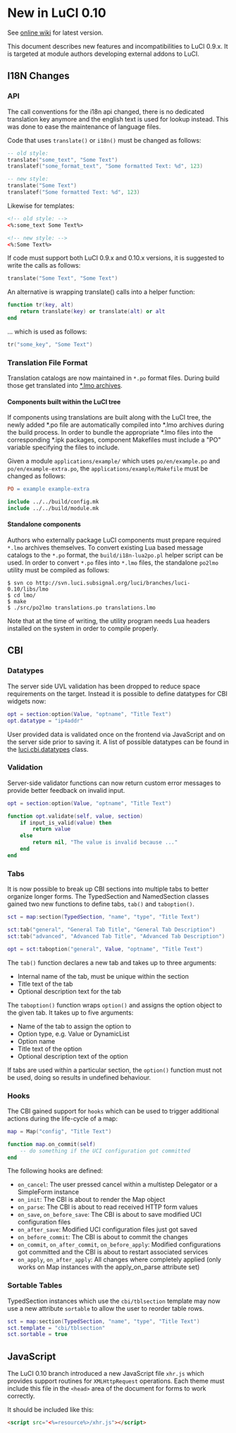 # New in LuCI 0.10

See [online wiki](https://github.com/openwrt/luci/wiki/LuCI-0.10) for latest version.

This document describes new features and incompatibilities to LuCI 0.9.x.
It is targeted at module authors developing external addons to LuCI.

## I18N Changes

### API

The call conventions for the i18n api changed, there is no dedicated translation
key anymore and the english text is used for lookup instead. This was done to
ease the maintenance of language files.

Code that uses `translate()` or `i18n()` must be changed as follows:

```lua
-- old style:
translate("some_text", "Some Text")
translatef("some_format_text", "Some formatted Text: %d", 123)

-- new style:
translate("Some Text")
translatef("Some formatted Text: %d", 123)
```

Likewise for templates:

```html
<!-- old style: -->
<%:some_text Some Text%>

<!-- new style: -->
<%:Some Text%>
```

If code must support both LuCI 0.9.x and 0.10.x versions, it is suggested to write the calls as follows:
```lua
translate("Some Text", "Some Text")
```

An alternative is wrapping translate() calls into a helper function:
```lua
function tr(key, alt)
    return translate(key) or translate(alt) or alt
end
```

... which is used as follows:
```lua
tr("some_key", "Some Text")
```

### Translation File Format

Translation catalogs are now maintained in `*.po` format files.
During build those get translated into [*.lmo archives](https://github.com/openwrt/luci/wiki/LMO).

#### Components built within the LuCI tree

If components using translations are built along with the LuCI tree, the newly added *.po file are automatically
compiled into *.lmo archives during the build process. In order to bundle the appropriate *.lmo files into the
corresponding *.ipk packages, component Makefiles must include a "PO" variable specifying the files to include.

Given a module `applications/example/` which uses `po/en/example.po` and `po/en/example-extra.po`,
the `applications/example/Makefile` must be changed as follows:

```Makefile
PO = example example-extra

include ../../build/config.mk
include ../../build/module.mk
```

#### Standalone components

Authors who externally package LuCI components must prepare required `*.lmo` archives themselves.
To convert existing Lua based message catalogs to the `*.po` format, the `build/i18n-lua2po.pl` helper script can be used.
In order to convert `*.po` files into `*.lmo` files, the standalone `po2lmo` utility must be compiled as follows:

```
$ svn co http://svn.luci.subsignal.org/luci/branches/luci-0.10/libs/lmo
$ cd lmo/
$ make
$ ./src/po2lmo translations.po translations.lmo
```

Note that at the time of writing, the utility program needs Lua headers installed on the system in order to compile properly.

## CBI

### Datatypes

The server side UVL validation has been dropped to reduce space requirements on the target.
Instead it is possible to define datatypes for CBI widgets now:

```lua
opt = section:option(Value, "optname", "Title Text")
opt.datatype = "ip4addr"
```

User provided data is validated once on the frontend via JavaScript and on the server side prior to saving it.
A list of possible datatypes can be found in the [luci.cbi.datatypes](https://github.com/openwrt/luci/blob/master/modules/luci-compat/luasrc/cbi/datatypes.lua) class.

### Validation

Server-side validator functions can now return custom error messages to provide better feedback on invalid input.

```lua
opt = section:option(Value, "optname", "Title Text")

function opt.validate(self, value, section)
    if input_is_valid(value) then
        return value
    else
        return nil, "The value is invalid because ..."
    end
end
```

### Tabs

It is now possible to break up CBI sections into multiple tabs to better organize longer forms.
The TypedSection and NamedSection classes gained two new functions to define tabs, `tab()` and `taboption()`.

```lua
sct = map:section(TypedSection, "name", "type", "Title Text")

sct:tab("general", "General Tab Title", "General Tab Description")
sct:tab("advanced", "Advanced Tab Title", "Advanced Tab Description")

opt = sct:taboption("general", Value, "optname", "Title Text")
```

The `tab()` function declares a new tab and takes up to three arguments:
  * Internal name of the tab, must be unique within the section
  * Title text of the tab
  * Optional description text for the tab

The `taboption()` function wraps `option()` and assigns the option object to the given tab.
It takes up to five arguments:

  * Name of the tab to assign the option to
  * Option type, e.g. Value or DynamicList
  * Option name
  * Title text of the option
  * Optional description text of the option

If tabs are used within a particular section, the `option()` function must not be used,
doing so results in undefined behaviour.

### Hooks

The CBI gained support for `hooks` which can be used to trigger additional actions during the
life-cycle of a map:

```lua
map = Map("config", "Title Text")

function map.on_commit(self)
    -- do something if the UCI configuration got committed
end
```

The following hooks are defined:

* `on_cancel`: The user pressed cancel within a multistep Delegator or a SimpleForm instance 
* `on_init`: The CBI is about to render the Map object
* `on_parse`: The CBI is about to read received HTTP form values
* `on_save`, `on_before_save`: The CBI is about to save modified UCI configuration files
* `on_after_save`: Modified UCI configuration files just got saved
* `on_before_commit`: The CBI is about to commit the changes
* `on_commit`, `on_after_commit`, `on_before_apply`: Modified configurations got committed and the CBI is about to restart associated services
* `on_apply`, `on_after_apply`: All changes where completely applied (only works on Map instances with the apply_on_parse attribute set)

### Sortable Tables

TypedSection instances which use the `cbi/tblsection` template may now use a new attribute `sortable` to allow the user to reorder table rows.

```lua
sct = map:section(TypedSection, "name", "type", "Title Text")
sct.template = "cbi/tblsection"
sct.sortable = true
```

## JavaScript

The LuCI 0.10 branch introduced a new JavaScript file `xhr.js` which provides support routines for `XMLHttpRequest` operations.
Each theme must include this file in the `<head>` area of the document for forms to work correctly.

It should be included like this:

```html
<script src="<%=resource%>/xhr.js"></script>
```
